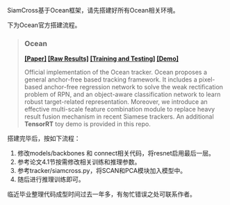 SiamCross基于Ocean框架，请先搭建好所有Ocean相关环境。

下为Ocean官方搭建流程。

> ### Ocean
>
> **[[Paper]](https://arxiv.org/abs/2006.10721) [[Raw Results]](https://drive.google.com/drive/folders/1w_SifcV_Ddu2TSqaV-14XSgLlKZq2lPN?usp=sharing) [[Training and Testing]](https://github.com/researchmm/TracKit/tree/master/lib/tutorial/Ocean/ocean.md) [[Demo]](https://www.youtube.com/watch?v=83-XCEsQ1Kg&feature=youtu.be)** <br/>
>
> Official implementation of the Ocean tracker. Ocean proposes a general anchor-free based tracking framework. It includes a pixel-based anchor-free regression network to solve the weak rectification problem of RPN, and an object-aware classification network to learn robust target-related representation. Moreover, we introduce an effective multi-scale feature combination module to replace heavy result fusion mechanism in recent Siamese trackers. An additional **TensorRT** toy demo is provided in this repo.

搭建完毕后，按如下流程：

1. 修改models/backbones 和 connect相关代码，将resnet启用最后一层。
2. 参考论文4.1节按需修改相关训练和推理参数。
3. 参考tracker/siamcross.py，将SCAN和PCA模块加入模型中。
4. 随后进行推理训练即可。

临近毕业整理代码成型时间过去一年多，有匆忙错误之处可联系作者。